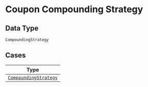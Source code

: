 
# Coupon Compounding Strategy

## Data Type

`CompoundingStrategy`

## Cases

| Type |
|  --- |
| [`CompoundingStrategy`](../../../doc/models/containers/coupon-compounding-strategy-case-0.md) |

